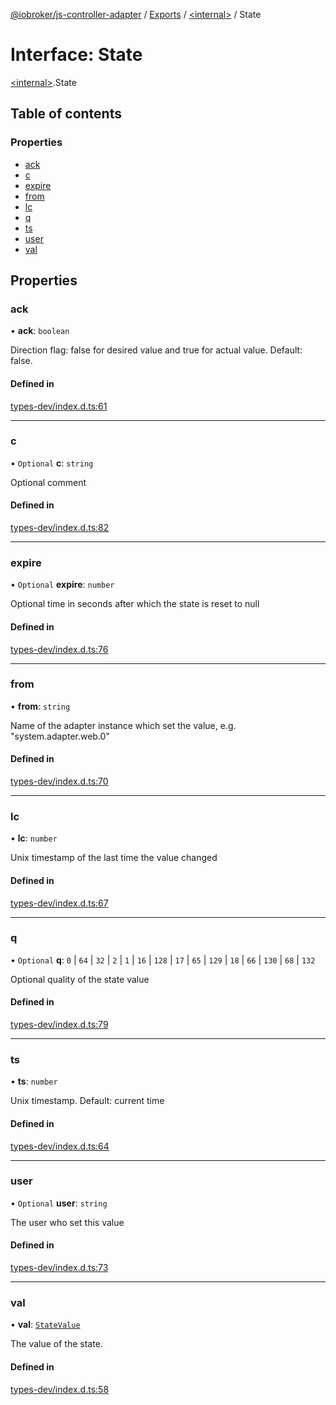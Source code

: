 [@iobroker/js-controller-adapter](../README.md) / [Exports](../modules.md) / [\<internal\>](../modules/internal_.md) / State

# Interface: State

[\<internal\>](../modules/internal_.md).State

## Table of contents

### Properties

- [ack](internal_.State.md#ack)
- [c](internal_.State.md#c)
- [expire](internal_.State.md#expire)
- [from](internal_.State.md#from)
- [lc](internal_.State.md#lc)
- [q](internal_.State.md#q)
- [ts](internal_.State.md#ts)
- [user](internal_.State.md#user)
- [val](internal_.State.md#val)

## Properties

### ack

• **ack**: `boolean`

Direction flag: false for desired value and true for actual value. Default: false.

#### Defined in

[types-dev/index.d.ts:61](https://github.com/ioBroker/ioBroker.js-controller/blob/34e3febb44c91492104ab37fef1775198d5dc796/packages/types-dev/index.d.ts#L61)

___

### c

• `Optional` **c**: `string`

Optional comment

#### Defined in

[types-dev/index.d.ts:82](https://github.com/ioBroker/ioBroker.js-controller/blob/34e3febb44c91492104ab37fef1775198d5dc796/packages/types-dev/index.d.ts#L82)

___

### expire

• `Optional` **expire**: `number`

Optional time in seconds after which the state is reset to null

#### Defined in

[types-dev/index.d.ts:76](https://github.com/ioBroker/ioBroker.js-controller/blob/34e3febb44c91492104ab37fef1775198d5dc796/packages/types-dev/index.d.ts#L76)

___

### from

• **from**: `string`

Name of the adapter instance which set the value, e.g. "system.adapter.web.0"

#### Defined in

[types-dev/index.d.ts:70](https://github.com/ioBroker/ioBroker.js-controller/blob/34e3febb44c91492104ab37fef1775198d5dc796/packages/types-dev/index.d.ts#L70)

___

### lc

• **lc**: `number`

Unix timestamp of the last time the value changed

#### Defined in

[types-dev/index.d.ts:67](https://github.com/ioBroker/ioBroker.js-controller/blob/34e3febb44c91492104ab37fef1775198d5dc796/packages/types-dev/index.d.ts#L67)

___

### q

• `Optional` **q**: ``0`` \| ``64`` \| ``32`` \| ``2`` \| ``1`` \| ``16`` \| ``128`` \| ``17`` \| ``65`` \| ``129`` \| ``18`` \| ``66`` \| ``130`` \| ``68`` \| ``132``

Optional quality of the state value

#### Defined in

[types-dev/index.d.ts:79](https://github.com/ioBroker/ioBroker.js-controller/blob/34e3febb44c91492104ab37fef1775198d5dc796/packages/types-dev/index.d.ts#L79)

___

### ts

• **ts**: `number`

Unix timestamp. Default: current time

#### Defined in

[types-dev/index.d.ts:64](https://github.com/ioBroker/ioBroker.js-controller/blob/34e3febb44c91492104ab37fef1775198d5dc796/packages/types-dev/index.d.ts#L64)

___

### user

• `Optional` **user**: `string`

The user who set this value

#### Defined in

[types-dev/index.d.ts:73](https://github.com/ioBroker/ioBroker.js-controller/blob/34e3febb44c91492104ab37fef1775198d5dc796/packages/types-dev/index.d.ts#L73)

___

### val

• **val**: [`StateValue`](../modules/internal_.md#statevalue)

The value of the state.

#### Defined in

[types-dev/index.d.ts:58](https://github.com/ioBroker/ioBroker.js-controller/blob/34e3febb44c91492104ab37fef1775198d5dc796/packages/types-dev/index.d.ts#L58)

